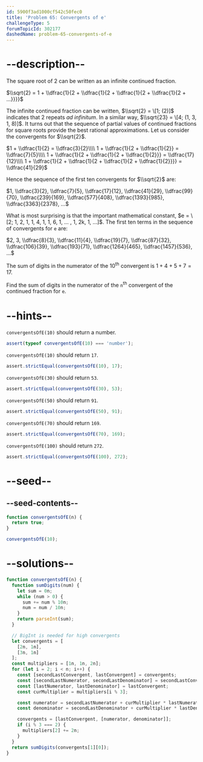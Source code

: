 ```yaml
---
id: 5900f3ad1000cf542c50fec0
title: 'Problem 65: Convergents of e'
challengeType: 5
forumTopicId: 302177
dashedName: problem-65-convergents-of-e
---
```


# --description--

The square root of 2 can be written as an infinite continued fraction.

$\\sqrt{2} = 1 + \\dfrac{1}{2 + \\dfrac{1}{2 + \\dfrac{1}{2 + \\dfrac{1}{2 + ...}}}}$

The infinite continued fraction can be written, $\\sqrt{2} = \[1; (2)]$ indicates that 2 repeats _ad infinitum_. In a similar way, $\\sqrt{23} = \[4; (1, 3, 1, 8)]$. It turns out that the sequence of partial values of continued fractions for square roots provide the best rational approximations. Let us consider the convergents for $\\sqrt{2}$.

$1 + \\dfrac{1}{2} = \\dfrac{3}{2}\\\\ 1 + \\dfrac{1}{2 + \\dfrac{1}{2}} = \\dfrac{7}{5}\\\\ 1 + \\dfrac{1}{2 + \\dfrac{1}{2 + \\dfrac{1}{2}}} = \\dfrac{17}{12}\\\\ 1 + \\dfrac{1}{2 + \\dfrac{1}{2 + \\dfrac{1}{2 + \\dfrac{1}{2}}}} = \\dfrac{41}{29}$

Hence the sequence of the first ten convergents for $\\sqrt{2}$ are:

$1, \\dfrac{3}{2}, \\dfrac{7}{5}, \\dfrac{17}{12}, \\dfrac{41}{29}, \\dfrac{99}{70}, \\dfrac{239}{169}, \\dfrac{577}{408}, \\dfrac{1393}{985}, \\dfrac{3363}{2378}, ...$

What is most surprising is that the important mathematical constant, $e = \[2; 1, 2, 1, 1, 4, 1, 1, 6, 1, ... , 1, 2k, 1, ...]$. The first ten terms in the sequence of convergents for `e` are:

$2, 3, \\dfrac{8}{3}, \\dfrac{11}{4}, \\dfrac{19}{7}, \\dfrac{87}{32}, \\dfrac{106}{39}, \\dfrac{193}{71}, \\dfrac{1264}{465}, \\dfrac{1457}{536}, ...$

The sum of digits in the numerator of the 10<sup>th</sup> convergent is $1 + 4 + 5 + 7 = 17$.

Find the sum of digits in the numerator of the `n`<sup>th</sup> convergent of the continued fraction for `e`.

# --hints--

`convergentsOfE(10)` should return a number.

```js
assert(typeof convergentsOfE(10) === 'number');
```

`convergentsOfE(10)` should return `17`.

```js
assert.strictEqual(convergentsOfE(10), 17);
```

`convergentsOfE(30)` should return `53`.

```js
assert.strictEqual(convergentsOfE(30), 53);
```

`convergentsOfE(50)` should return `91`.

```js
assert.strictEqual(convergentsOfE(50), 91);
```

`convergentsOfE(70)` should return `169`.

```js
assert.strictEqual(convergentsOfE(70), 169);
```

`convergentsOfE(100)` should return `272`.

```js
assert.strictEqual(convergentsOfE(100), 272);
```

# --seed--

## --seed-contents--

```js
function convergentsOfE(n) {
  return true;
}

convergentsOfE(10);
```

# --solutions--

```js
function convergentsOfE(n) {
  function sumDigits(num) {
    let sum = 0n;
    while (num > 0) {
      sum += num % 10n;
      num = num / 10n;
    }
    return parseInt(sum);
  }

  // BigInt is needed for high convergents
  let convergents = [
    [2n, 1n],
    [3n, 1n]
  ];
  const multipliers = [1n, 1n, 2n];
  for (let i = 2; i < n; i++) {
    const [secondLastConvergent, lastConvergent] = convergents;
    const [secondLastNumerator, secondLastDenominator] = secondLastConvergent;
    const [lastNumerator, lastDenominator] = lastConvergent;
    const curMultiplier = multipliers[i % 3];

    const numerator = secondLastNumerator + curMultiplier * lastNumerator;
    const denominator = secondLastDenominator + curMultiplier * lastDenominator;

    convergents = [lastConvergent, [numerator, denominator]];
    if (i % 3 === 2) {
      multipliers[2] += 2n;
    }
  }
  return sumDigits(convergents[1][0]);
}
```
